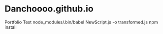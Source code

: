 # Danchoooo.github.io

Portfolio Test
node_modules/.bin/babel NewScript.js -o transformed.js
npm install
